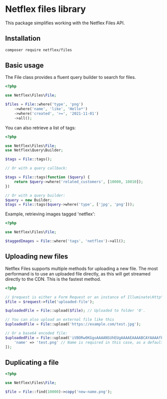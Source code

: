 # Netflex files library

This package simplifies working with the Netflex Files API.

## Installation

```bash
composer require netflex/files
```

## Basic usage

The File class provides a fluent query builder to search for files.

```php
<?php

use Netflex\Files\File;

$files = File::where('type', 'png')
    ->where('name', 'like', 'Hello*')
    ->where('created', '>=', '2021-11-01')
    ->all();
```

You can also retrieve a list of tags:

```php
<?php

use Netflex\Files\File;
use Netflex\Query\Builder;

$tags = File::tags();

// Or with a query callback:

$tags = File::tags(function ($query) {
    return $query->where('related_customers', [10000, 10010]);
})

// Or with a query builder:
$query = new Builder;
$tags = File::tags($query->where('type', ['jpg', 'png']));
```

Example, retrieving images tagged 'netflex':

```php
<?php

use Netflex\Files\File;

$taggedImages = File::where('tags', 'netflex')->all();
```

## Uploading new files

Netflex Files supports multiple methods for uploading a new file.
The most performand is to use an uploaded file directly, as this will get streamed directly to the CDN. This is the fastest method.

```php
<?php

// $request is either a Form Request or an instance of Illuminate\Http\Request
$file = $request->file('uploaded-file');

$uploadedFile = File::upload($file); // Uploaded to folder '0'.

// You can also upload an external file like this
$uploadedFile = File::upload('https://example.com/test.jpg');

// Or a base64 encoded file:
$uploadedFile = File::upload('iVBORw0KGgoAAAANSUhEUgAAAAEAAAABCAYAAAAfFcSJAAAADUlEQVR42mP8z/C/HgAGgwJ/lK3Q6wAAAABJRU5ErkJggg==', [
    'name' => 'test.png' // Name is required in this case, as a default name cannot be infered
]);
```

## Duplicating a file

```php
<?php

use Netflex\Files\File;

$file = File::find(10000)->copy('new-name.png');
```